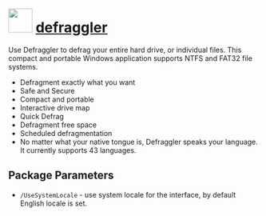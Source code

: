 ﻿# <img src="https://cdn.rawgit.com/chocolatey/chocolatey-coreteampackages/edba4a5849ff756e767cba86641bea97ff5721fe/icons/defraggler.png" width="48" height="48"/> [defraggler](https://chocolatey.org/packages/defraggler)


Use Defraggler to defrag your entire hard drive, or individual files. This compact and portable Windows application supports NTFS and FAT32 file systems.

- Defragment exactly what you want
- Safe and Secure
- Compact and portable
- Interactive drive map
- Quick Defrag
- Defragment free space
- Scheduled defragmentation
- No matter what your native tongue is, Defraggler speaks your language. It currently supports 43 languages.

## Package Parameters

- `/UseSystemLocale` - use system locale for the interface, by default English locale is set.

